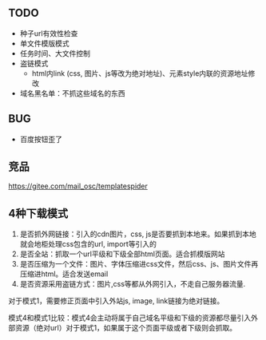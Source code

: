 
## TODO

- 种子url有效性检查
- 单文件模版模式
- 任务时间、大文件控制
- 盗链模式
    - html内link (css, 图片、js等改为绝对地址)、元素style内联的资源地址修改
- 域名黑名单：不抓这些域名的东西

## BUG
- 百度按钮歪了
## 竞品
https://gitee.com/mail_osc/templatespider


## 4种下载模式
1. 是否抓外网链接：引入的cdn图片，css, js是否要抓到本地来。如果抓到本地就会地柜处理css包含的url, import等引入的
2. 是否全站：抓取一个url平级和下级全部html页面。适合抓模版网站
3. 是否压缩为一个文件：图片、字体压缩进css文件，然后css、js、图片文件再压缩进html。适合发送email
4. 是否资源采用盗链方式：图片,css等都从外网引入，不走自己服务器流量.

对于模式1，需要修正页面中引入外站js, image, link链接为绝对链接。

模式4和模式1比较：模式4会主动将属于自己域名平级和下级的资源都尽量引入外部资源（绝对url）对于模式1，如果属于这个页面平级或者下级则会抓取。
